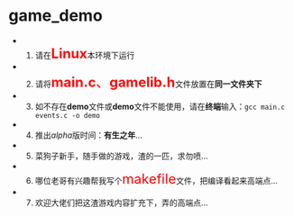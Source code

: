# game_demo
+ 1. 请在<font color=#FF0000 size=5>**Linux**</font>本环境下运行
+ 2. 请将<font color=#FF0000 size=5>**main.c**、**gamelib.h**</font>文件放置在**同一文件夹下**
+ 3. 如不存在**demo**文件或**demo**文件不能使用，请在**终端**输入：``gcc main.c events.c -o demo``
+ 4. 推出*alpha*版时间：**有生之年**...
+ 5. 菜狗子新手，随手做的游戏，渣的一匹，求勿喷...
+ 6. 哪位老哥有兴趣帮我写个<font color=#FF0000 size=5>makefile</font>文件，把编译看起来高端点...
+ 7. 欢迎大佬们把这渣游戏内容扩充下，弄的高端点...
